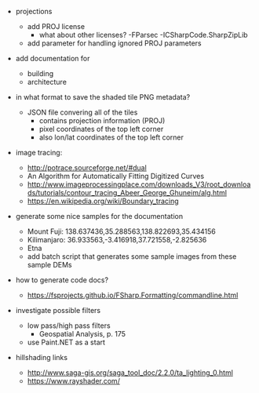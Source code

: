 - projections
    - add PROJ license
        - what about other licenses? 
            -FParsec
            -ICSharpCode.SharpZipLib
    - add parameter for handling ignored PROJ parameters

- add documentation for
    - building
    - architecture

- in what format to save the shaded tile PNG metadata?  
    - JSON file convering all of the tiles
        - contains projection information (PROJ)
        - pixel coordinates of the top left corner  
        - also lon/lat coordinates of the top left corner

- image tracing: 
    - http://potrace.sourceforge.net/#dual
    - An Algorithm for Automatically Fitting Digitized Curves
    - http://www.imageprocessingplace.com/downloads_V3/root_downloads/tutorials/contour_tracing_Abeer_George_Ghuneim/alg.html
    - https://en.wikipedia.org/wiki/Boundary_tracing

- generate some nice samples for the documentation
    - Mount Fuji: 138.637436,35.288563,138.822693,35.434156
    - Kilimanjaro: 36.933563,-3.416918,37.721558,-2.825636
    - Etna
    - add batch script that generates some sample images from these sample DEMs

- how to generate code docs?
    - https://fsprojects.github.io/FSharp.Formatting/commandline.html

- investigate possible filters
    - low pass/high pass filters
        - Geospatial Analysis, p. 175
    - use Paint.NET as a start

- hillshading links
    - http://www.saga-gis.org/saga_tool_doc/2.2.0/ta_lighting_0.html
    - https://www.rayshader.com/
